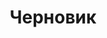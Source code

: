 ---
layout: tag
title: Черновик
titles: Черновики
slug: draft
priority: 6
description: То, что еще не дошло до завершенного труда, но что может служить контекстом для других записей.
sortby: date
---